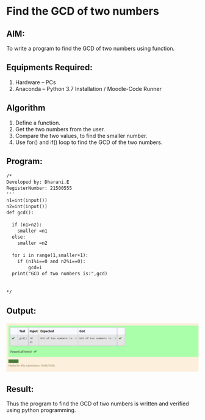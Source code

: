 # Find the GCD of two numbers

## AIM:
To write a program to find the GCD of two numbers using function.

## Equipments Required:
1. Hardware – PCs
2. Anaconda – Python 3.7 Installation / Moodle-Code Runner

## Algorithm
1. Define a function.
2. Get the two numbers from the user.
3. Compare the two values, to find the smaller number.
4. Use for() and if() loop to find the GCD of the two numbers.

## Program:
```
/*
Developed by: Dharani.E
RegisterNumber: 21500555
'''
n1=int(input())
n2=int(input())
def gcd():

  if (n1>n2):
    smaller =n1
  else:
    smaller =n2
    
  for i in range(1,smaller+1):
    if (n1%i==0 and n2%i==0):
        gcd=i
  print("GCD of two numbers is:",gcd) 
    
 
*/
```

## Output:
![gcd of two number](G.png)


## Result:
Thus the program to find the GCD of two numbers is written and verified using python programming.
